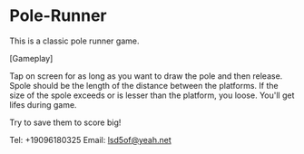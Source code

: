 # Pole-Runner

This is a classic pole runner game. 

[Gameplay]

Tap on screen for as long as you want to draw the pole and then release. Spole should be the length of the distance between the platforms. If the size of the spole exceeds or is lesser than the platform, you loose. You'll get lifes during game. 

Try to save them to score big!

Tel: +19096180325
Email: lsd5of@yeah.net
